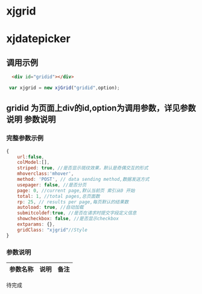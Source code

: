 xjgrid
===
xjdatepicker
====
调用示例
---
```html
  <div id="gridid"></div> 
```

```javascript
 var xjgrid = new xjGrid("gridid",option);
```

gridid 为页面上div的id,option为调用参数，详见参数说明
参数说明
---
### 完整参数示例
```javascript
{
	url:false,
	colModel:[],
	striped: true, //是否显示斑纹效果，默认是奇偶交互的形式
	mhoverclass:'mhover',
	method: 'POST', // data sending method,数据发送方式		
	usepager: false, //是否分页		
	page: 0, //current page,默认当前页 索引从0 开始
	total: 1, //total pages,总页面数		
	rp: 25, // results per page,每页默认的结果数			
	autoload: true, //自动加载     
	submitcoldef:true, //是否在请求时提交字段定义信息    
	showcheckbox: false, //是否显示checkbox			
	extparams: {},
	gridClass: "xjgrid"//Style
}
```
### 参数说明
<table class="table">
<thead><tr><th>参数名称</th><th>说明</th><th>备注</th></tr></thead>
<tbody>

</tbody>
</table>

待完成